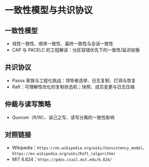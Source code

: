 # 一致性模型与共识协议

## 一致性模型

- 线性一致性、顺序一致性、最终一致性与会话一致性
- CAP 与 PACELC 的工程解读：分区容错优先下的一致性/延迟权衡

## 共识协议

- Paxos 家族与工程化挑战：领导者选举、日志复制、打洞与恢复
- Raft：可理解性优化的复制状态机；快照、成员变更与日志压缩

## 仲裁与读写策略

- Quorum（R/W）、读己之写、读写分离的一致性影响

## 对照链接

- Wikipedia：`https://en.wikipedia.org/wiki/Consistency_model`、`https://en.wikipedia.org/wiki/Raft_(algorithm)`
- MIT 6.824：`https://pdos.csail.mit.edu/6.824/`
